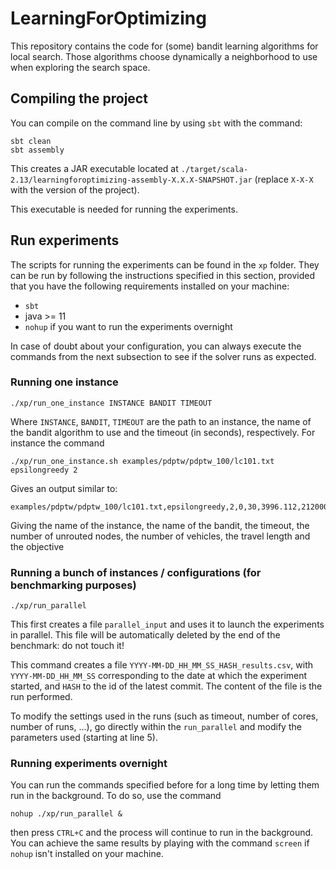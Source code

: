 # LearningForOptimizing

This repository contains the code for (some) bandit learning algorithms for local search. 
Those algorithms choose dynamically a neighborhood to use when exploring the search space.

## Compiling the project

You can compile on the command line by using `sbt` with the command:

```
sbt clean
sbt assembly
```

This creates a JAR executable located at `./target/scala-2.13/learningforoptimizing-assembly-X.X.X-SNAPSHOT.jar`
(replace `X-X-X` with the version of the project).

This executable is needed for running the experiments.

## Run experiments

The scripts for running the experiments can be found in the `xp` folder.
They can be run by following the instructions specified in this section, provided that you have the following requirements installed on your machine:

- `sbt`
- java >= 11
- `nohup` if you want to run the experiments overnight

In case of doubt about your configuration, you can always execute the commands from the next subsection to see if the solver runs as expected.

### Running one instance

```
./xp/run_one_instance INSTANCE BANDIT TIMEOUT
```

Where `INSTANCE`, `BANDIT`, `TIMEOUT` are the path to an instance, the name of the bandit algorithm to use and the timeout (in seconds), respectively.
For instance the command 

```
./xp/run_one_instance.sh examples/pdptw/pdptw_100/lc101.txt epsilongreedy 2
```

Gives an output similar to: 

```
examples/pdptw/pdptw_100/lc101.txt,epsilongreedy,2,0,30,3996.112,212000000000
```

Giving the name of the instance, the name of the bandit, the timeout, the number of unrouted nodes, the number of vehicles, the travel length and the objective

### Running a bunch of instances / configurations (for benchmarking purposes)

```
./xp/run_parallel
```

This first creates a file `parallel_input` and uses it to launch the experiments in parallel. 
This file will be automatically deleted by the end of the benchmark: do not touch it!

This command creates a file `YYYY-MM-DD_HH_MM_SS_HASH_results.csv`, 
with `YYYY-MM-DD_HH_MM_SS` corresponding to the date at which the experiment started, and `HASH` to the id of the latest commit.
The content of the file is the run performed.

To modify the settings used in the runs (such as timeout, number of cores, number of runs, ...), go directly within the `run_parallel` and modify the parameters used (starting at line 5).

### Running experiments overnight

You can run the commands specified before for a long time by letting them run in the background. To do so, use the command

```
nohup ./xp/run_parallel &
```

then press `CTRL+C` and the process will continue to run in the background. 
You can achieve the same results by playing with the command `screen` if `nohup` isn't installed on your machine.
